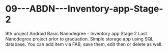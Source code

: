 # 09---ABDN---Inventory-app-Stage-2
9th project Android Basic Nanodegree -  Inventory app Stage 2
Last Nanodegree project prior to graduation.
Simple storage app using SQL database.
You can add item via FAB, save them, edit then or delete as well.

